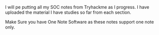I will pe putting all my SOC notes from Tryhackme as I progress. 
I have uploaded the material I have studies so far from each section.

Make Sure you have One Note Software as these notes support one note only.
